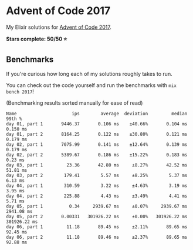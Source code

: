 # Advent of Code 2017

My Elixir solutions for [Advent of Code 2017](https://adventofcode.com/2017).

**Stars complete: 50/50 :star:**

## Benchmarks

If you're curious how long each of my solutions roughly takes to run.

You can check out the code yourself and run the benchmarks with `mix bench 2017`!

(Benchmarking results sorted manually for ease of read)

```
Name                     ips        average  deviation         median         99th %
day 01, part 1       9446.37       0.106 ms    ±40.66%       0.104 ms       0.150 ms
day 01, part 2       8164.25       0.122 ms    ±30.80%       0.121 ms       0.179 ms
day 02, part 1       7075.99       0.141 ms    ±12.64%       0.139 ms       0.179 ms
day 02, part 2       5389.67       0.186 ms    ±15.22%       0.183 ms        0.23 ms
day 03, part 1         23.36       42.80 ms     ±8.27%       42.52 ms       51.81 ms
day 03, part 2        179.41        5.57 ms     ±8.25%        5.37 ms        6.13 ms
day 04, part 1        310.59        3.22 ms     ±4.63%        3.19 ms        3.95 ms
day 04, part 2        225.88        4.43 ms     ±3.49%        4.41 ms        5.71 ms
day 05, part 1          0.34     2939.67 ms     ±0.07%     2939.67 ms     2941.08 ms
day 05, part 2       0.00331   301926.22 ms     ±0.00%   301926.22 ms   301926.22 ms
day 06, part 1         11.18       89.45 ms     ±2.11%       89.65 ms       92.45 ms
day 06, part 2         11.18       89.46 ms     ±2.37%       89.65 ms       92.88 ms
```
